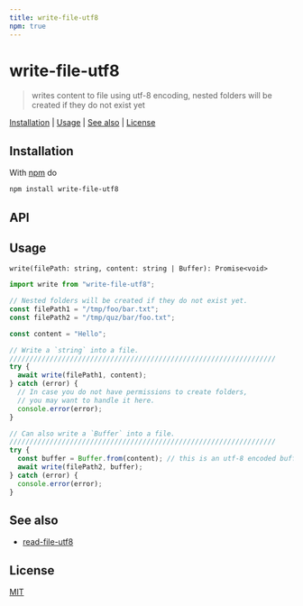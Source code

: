 ```yaml
---
title: write-file-utf8
npm: true
---
```

# write-file-utf8

> writes content to file using utf-8 encoding, nested folders will be created if they do not exist yet

[Installation](#installation) |
[Usage](#usage) |
[See also](#see-also) |
[License](#license)

## Installation

With [npm](https://npmjs.org/) do

```sh
npm install write-file-utf8
```

## API

## Usage

`write(filePath: string, content: string | Buffer): Promise<void>`

```javascript
import write from "write-file-utf8";

// Nested folders will be created if they do not exist yet.
const filePath1 = "/tmp/foo/bar.txt";
const filePath2 = "/tmp/quz/bar/foo.txt";

const content = "Hello";

// Write a `string` into a file.
//////////////////////////////////////////////////////////////////
try {
  await write(filePath1, content);
} catch (error) {
  // In case you do not have permissions to create folders,
  // you may want to handle it here.
  console.error(error);
}

// Can also write a `Buffer` into a file.
//////////////////////////////////////////////////////////////////
try {
  const buffer = Buffer.from(content); // this is an utf-8 encoded buffer
  await write(filePath2, buffer);
} catch (error) {
  console.error(error);
}
```

## See also

- [read-file-utf8](https://fibo.github.io/read-file-utf8)

## License

[MIT](https://fibo.github.io/mit-license/)
